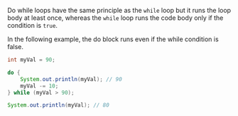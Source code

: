 Do while loops have the same principle as the `while` loop but it runs the loop body at least once, whereas the `while` loop runs the code body only if the condition is `true`.

In the following example, the do block runs even if the while condition is false.

```java
int myVal = 90;

do {
	System.out.println(myVal); // 90
	myVal -= 10;
} while (myVal > 90);

System.out.println(myVal); // 80

```